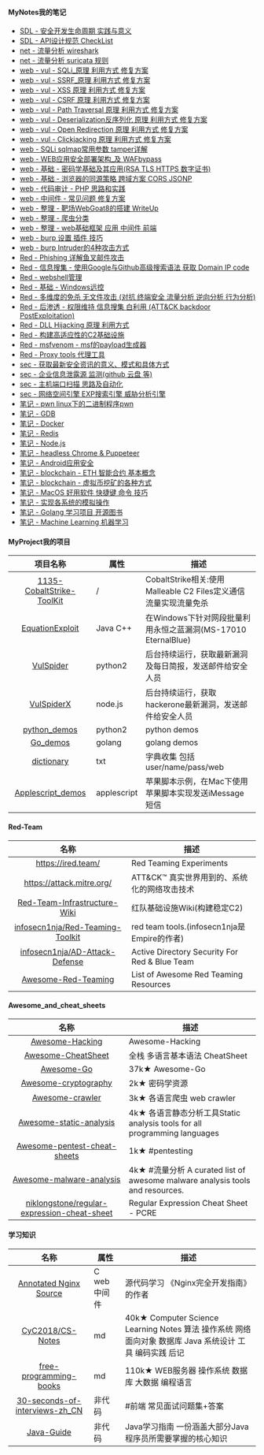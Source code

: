 #### MyNotes我的笔记

 * [SDL - 安全开发生命周期 实践与意义](sdl.md)
 * [SDL - API设计规范 CheckList](sdl_API.md)
 * [net - 流量分析 wireshark](net_wireshark.md)
 * [net - 流量分析 suricata 规则](net_suricata.md)
 * [web - vul - SQLi_原理 利用方式 修复方案](web_vul_sqli.md)
 * [web - vul - SSRF_原理 利用方式 修复方案](web_vul_SSRF.md)
 * [web - vul - XSS  原理 利用方式 修复方案](web_vul_XSS.md)
 * [web - vul - CSRF 原理 利用方式 修复方案](web_vul_CSRF.md)
 * [web - vul - Path Traversal 原理 利用方式 修复方案]( web_vul_PathTraversal.md)
 * [web - vul - Deserialization反序列化 原理 利用方式 修复方案](web_vul_Deserialization.md)
 * [web - vul - Open Redirection 原理 利用方式 修复方案](web_vul_OpenRedirection.md)
 * [web - vul - Clickjacking 原理 利用方式 修复方案](web_vul_ClickJacking.md)
 * [web - SQLi sqlmap常用参数 tamper详解](sec_sqlmap.md)
 * [web - WEB应用安全部署架构_及 WAFbypass](web_WAF_bypass.md)
 * [web - 基础 - 密码学基础及其应用(RSA TLS HTTPS 数字证书)](web_x_https_tls.md)
 * [web - 基础 - 浏览器的同源策略 跨域方案 CORS JSONP](web_x_SOP.md)
 * [web - 代码审计 - PHP 思路和实践](web_code_audit_PHP.md)
 * [web - 中间件 - 常见问题 修复方案](web_vul_mid_SSL_slowhttpdos.md)
 * [web - 整理 - 靶场WebGoat8的搭建 WriteUp](z_web_webgoat.md)
 * [web - 整理 - 爬虫分类](z_web_crawl.md)
 * [web - 整理 - web基础框架 应用 中间件 前端](web_apps.md)
 * [web - burp 设置 插件 技巧](web_x_burp.md)
 * [web - burp Intruder的4种攻击方式](web_x_burp_Intruder.md)
 * [Red - Phishing 详解鱼叉邮件攻击](sec_Phishing.md)
 * [Red - 信息搜集 - 使用Google与Github高级搜索语法 获取 Domain IP code](sec_info_gathering.md)
 * [Red - webshell管理](sec_webshell.md)
 * [Red - 基础 - Windows远控](sec_RAT.md)
 * [Red - 多维度的免杀 无文件攻击 (对抗 终端安全 流量分析 逆向分析 行为分析)](sec_evasion.md) 
 * [Red - 后渗透 - 权限维持 信息搜集 白利用 (ATT&CK backdoor PostExploitation)](sec_RAT_post_exploitation.md)
 * [Red - DLL Hijacking 原理 利用方式](sec_vul_DllHijacking.md)
 * [Red - 构建高适应性的C2基础设施](sec_C2.md)
 * [Red - msfvenom - msf的payload生成器](sec_msfvenom.md)
 * [Red - Proxy tools 代理工具](sec_proxy.md)
 * [sec - 获取最新安全资讯的意义、模式和具体方式](sec_get_news.md)
 * [sec - 企业信息泄露源 监测(github 云盘 等)](sec_info_scan.md)
 * [sec - 主机端口扫描 思路及自动化](host_sec_port_service_exp.md)
 * [sec - 网络空间引擎 EXP搜索引擎 威胁分析引擎](sec_websites.md)
 * [笔记 - pwn linux下的二进制程序pwn](note_bin_pwn.md)
 * [笔记 - GDB](note_bin_GDB.md)
 * [笔记 - Docker](note_Docker.md)
 * [笔记 - Redis](note_DB_redis.md)
 * [笔记 - Node.js](note_node.md)
 * [笔记 - headless Chrome & Puppeteer](web_headless.md)
 * [笔记 - Android应用安全](note_sec_android.md)
 * [笔记 - blockchain - ETH 智能合约 基本概念](blockchain_SmartContracts.md)
 * [笔记 - blockchain - 虚拟币挖矿的各种方式](blockchain_mining.md)
 * [笔记 - MacOS 好用软件 快捷键 命令 技巧](z_command_Mac.md)
 * [笔记 - 实现各系统的模拟操作](z_auto_operation.md)
 * [笔记 - Golang 学习项目 开源图书](note_Golang.md)
 * [笔记 - Machine Learning 机器学习](note_machine_learning.md)

#### MyProject我的项目

|项目名称|属性|描述|
|:-------------:|--|-----|
|[1135-CobaltStrike-ToolKit](https://github.com/1135/1135-CobaltStrike-ToolKit)|/|CobaltStrike相关:使用Malleable C2 Files定义通信流量实现流量免杀|
|[EquationExploit](https://github.com/1135/EquationExploit)|Java C++|在Windows下针对网段批量利用永恒之蓝漏洞(MS-17010 EternalBlue) |
|[VulSpider](https://github.com/1135/VulSpider)|python2|后台持续运行，获取最新漏洞及每日简报，发送邮件给安全人员|
|[VulSpiderX](https://github.com/1135/VulSpiderX)|node.js|后台持续运行，获取hackerone最新漏洞，发送邮件给安全人员|
|[python_demos](https://github.com/1135/python_demos)|python2|python demos|
|[Go_demos](https://github.com/1135/Go_demos)|golang|golang demos|
|[dictionary](https://github.com/1135/dictionary)|txt|字典收集 包括user/name/pass/web|
|[Applescript_demos](https://github.com/1135/Applescript_demos)|applescript|苹果脚本示例，在Mac下使用苹果脚本实现发送iMessage短信|

#### Red-Team

|名称|描述|
|:-------------:|--|
|https://ired.team/| Red Teaming Experiments |
|https://attack.mitre.org/| ATT&CK™ 真实世界用到的、系统化的网络攻击技术|
|[Red-Team-Infrastructure-Wiki](https://github.com/bluscreenofjeff/Red-Team-Infrastructure-Wiki)|红队基础设施Wiki(构建稳定C2)|
|[infosecn1nja/Red-Teaming-Toolkit](https://github.com/infosecn1nja/Red-Teaming-Toolkit)|red team tools.(infosecn1nja是Empire的作者)|
|[infosecn1nja/AD-Attack-Defense](https://github.com/infosecn1nja/AD-Attack-Defense)|Active Directory Security For Red & Blue Team|
|[Awesome-Red-Teaming](https://github.com/yeyintminthuhtut/Awesome-Red-Teaming)|List of Awesome Red Teaming Resources|

#### Awesome_and_cheat_sheets

|名称|描述|
|:-------------:|-----|
|[Awesome-Hacking](https://github.com/Hack-with-Github/Awesome-Hacking)|Awesome-Hacking|
|[Awesome-CheatSheet](https://github.com/wxyyxc1992/Awesome-CheatSheet)|全栈 多语言基本语法 CheatSheet|
|[Awesome-Go](https://github.com/avelino/awesome-go)|37k★ Awesome-Go|
|[Awesome-cryptography](https://github.com/sobolevn/awesome-cryptography)|2k★ 密码学资源|
|[Awesome-crawler](https://github.com/BruceDone/awesome-crawler)|3k★ 各语言爬虫 web crawler|
|[Awesome-static-analysis](https://github.com/mre/awesome-static-analysis)|4k★ 各语言静态分析工具Static analysis tools for all programming languages|
|[Awesome-pentest-cheat-sheets](https://github.com/coreb1t/awesome-pentest-cheat-sheets)|1k★ #pentesting |
|[Awesome-malware-analysis](https://github.com/rshipp/awesome-malware-analysis)|4k★ #流量分析 A curated list of awesome malware analysis tools and resources.|
|[niklongstone/regular-expression-cheat-sheet](https://github.com/niklongstone/regular-expression-cheat-sheet)|Regular Expression Cheat Sheet - PCRE|

#### 学习知识

|名称|属性|描述|
|:-------------:|--|-----|
|[Annotated Nginx Source](https://github.com/chronolaw/annotated_nginx)|C web中间件|源代码学习 《Nginx完全开发指南》的作者 |
|[CyC2018/CS-Notes](https://github.com/CyC2018/CS-Notes)|md|40k★ Computer Science Learning Notes 算法 操作系统 网络 面向对象 数据库 Java 系统设计 工具 编码实践 后记|
|[free-programming-books](https://github.com/EbookFoundation/free-programming-books/blob/master/free-programming-books-zh.md)|md|110k★ WEB服务器 操作系统 数据库 大数据 编程语言|
|[30-seconds-of-interviews-zh_CN](https://github.com/b3log/30-seconds-of-interviews-zh_CN)|非代码|#前端 常见面试问题集+答案|
|[Java-Guide](https://github.com/Snailclimb/Java-Guide)|非代码|Java学习指南 一份涵盖大部分Java程序员所需要掌握的核心知识|
